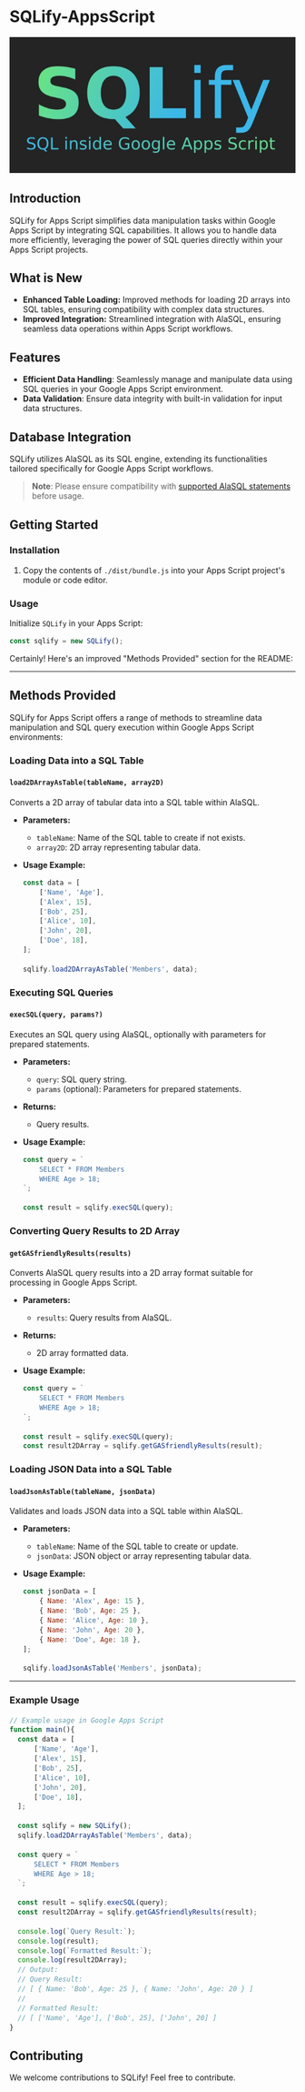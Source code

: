 # SQLify-AppsScript
![SQLify for Apps Script Logo](assets/logo/logo.jpg)

## Introduction
SQLify for Apps Script simplifies data manipulation tasks within Google Apps Script by integrating SQL capabilities. It allows you to handle data more efficiently, leveraging the power of SQL queries directly within your Apps Script projects.

## What is New
- **Enhanced Table Loading:** Improved methods for loading 2D arrays into SQL tables, ensuring compatibility with complex data structures.
- **Improved Integration:** Streamlined integration with AlaSQL, ensuring seamless data operations within Apps Script workflows.
## Features
- **Efficient Data Handling**: Seamlessly manage and manipulate data using SQL queries in your Google Apps Script environment.
- **Data Validation**: Ensure data integrity with built-in validation for input data structures.

## Database Integration
SQLify utilizes AlaSQL as its SQL engine, extending its functionalities tailored specifically for Google Apps Script workflows.

> **Note**: Please ensure compatibility with [supported AlaSQL statements](https://github.com/alasql/alasql/wiki/Supported-SQL-statements) before usage.

## Getting Started

### Installation
1. Copy the contents of `./dist/bundle.js` into your Apps Script project's module or code editor.

### Usage
Initialize `SQLify` in your Apps Script:
```javascript
const sqlify = new SQLify();
```
Certainly! Here's an improved "Methods Provided" section for the README:

---

## Methods Provided

SQLify for Apps Script offers a range of methods to streamline data manipulation and SQL query execution within Google Apps Script environments:

### Loading Data into a SQL Table

#### `load2DArrayAsTable(tableName, array2D)`

Converts a 2D array of tabular data into a SQL table within AlaSQL.

- **Parameters:**
  - `tableName`: Name of the SQL table to create if not exists.
  - `array2D`: 2D array representing tabular data.

- **Usage Example:**
  ```javascript
  const data = [
      ['Name', 'Age'],
      ['Alex', 15],
      ['Bob', 25],
      ['Alice', 10],
      ['John', 20],
      ['Doe', 18],
  ];
  
  sqlify.load2DArrayAsTable('Members', data);
  ```

### Executing SQL Queries

#### `execSQL(query, params?)`

Executes an SQL query using AlaSQL, optionally with parameters for prepared statements.

- **Parameters:**
  - `query`: SQL query string.
  - `params` (optional): Parameters for prepared statements.

- **Returns:**
  - Query results.

- **Usage Example:**
  ```javascript
  const query = `
      SELECT * FROM Members
      WHERE Age > 18;
  `;
  
  const result = sqlify.execSQL(query);
  ```

### Converting Query Results to 2D Array

#### `getGASfriendlyResults(results)`

Converts AlaSQL query results into a 2D array format suitable for processing in Google Apps Script.

- **Parameters:**
  - `results`: Query results from AlaSQL.

- **Returns:**
  - 2D array formatted data.

- **Usage Example:**
  ```javascript
  const query = `
      SELECT * FROM Members
      WHERE Age > 18;
  `;
  
  const result = sqlify.execSQL(query);
  const result2DArray = sqlify.getGASfriendlyResults(result);
  ```

### Loading JSON Data into a SQL Table

#### `loadJsonAsTable(tableName, jsonData)`

Validates and loads JSON data into a SQL table within AlaSQL.

- **Parameters:**
  - `tableName`: Name of the SQL table to create or update.
  - `jsonData`: JSON object or array representing tabular data.

- **Usage Example:**
  ```javascript
  const jsonData = [
      { Name: 'Alex', Age: 15 },
      { Name: 'Bob', Age: 25 },
      { Name: 'Alice', Age: 10 },
      { Name: 'John', Age: 20 },
      { Name: 'Doe', Age: 18 },
  ];
  
  sqlify.loadJsonAsTable('Members', jsonData);
  ```

---


### Example Usage

```javascript
// Example usage in Google Apps Script
function main(){
  const data = [
      ['Name', 'Age'],
      ['Alex', 15],
      ['Bob', 25],
      ['Alice', 10],
      ['John', 20],
      ['Doe', 18],
  ];

  const sqlify = new SQLify();
  sqlify.load2DArrayAsTable('Members', data);

  const query = `
      SELECT * FROM Members
      WHERE Age > 18;
  `;

  const result = sqlify.execSQL(query);
  const result2DArray = sqlify.getGASfriendlyResults(result);

  console.log(`Query Result:`);
  console.log(result);
  console.log(`Formatted Result:`);
  console.log(result2DArray);
  // Output:
  // Query Result:
  // [ { Name: 'Bob', Age: 25 }, { Name: 'John', Age: 20 } ]
  //
  // Formatted Result:
  // [ ['Name', 'Age'], ['Bob', 25], ['John', 20] ]
}
```
## Contributing
We welcome contributions to SQLify! Feel free to contribute.